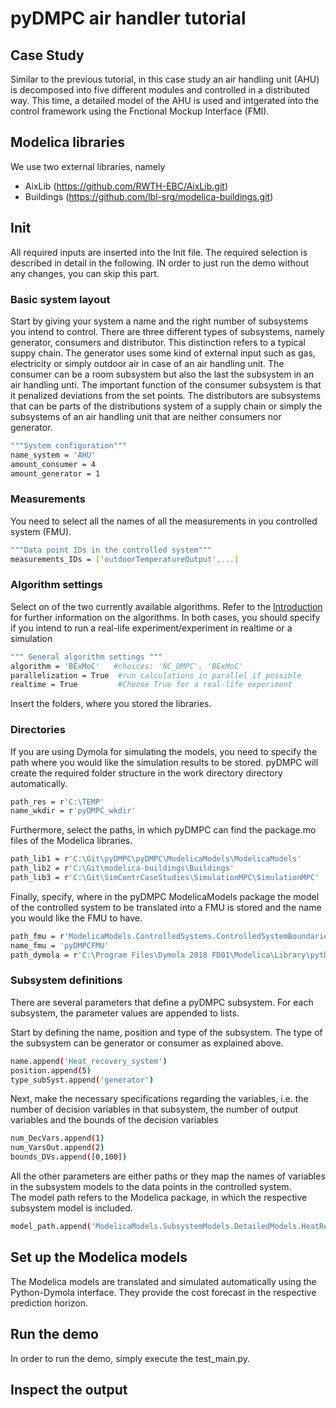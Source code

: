 # pyDMPC air handler tutorial

## Case Study
Similar to the previous tutorial, in this case study an air handling unit (AHU) is decomposed into five different modules and controlled in a distributed way. This time, a detailed model of the AHU is used and intgerated into the control framework using the Fnctional Mockup Interface (FMI).

## Modelica libraries
We use two external libraries, namely
- AixLib (https://github.com/RWTH-EBC/AixLib.git)
- Buildings (https://github.com/lbl-srg/modelica-buildings.git)

## Init
All required inputs are inserted into the Init file. The required selection is described in detail in the following. IN order to just run the demo without any changes, you can skip this part.

### Basic system layout
Start by giving your system a name and the right number of subsystems you intend to control. There are three different types of subsystems, namely generator, consumers and distributor. This distinction refers to a typical suppy chain. The generator uses some kind of external input such as gas, electricity or simply outdoor air in case of an air handling unit. The consumer can be a room subsystem but also the last the subsystem in an air handling unti. The important function of the consumer subsystem is that it penalized deviations from the set points. The distributors are subsystems that can be parts of the distributions system of a supply chain or simply the subsystems of an air handling unit that are neither consumers nor generator. 

```bash
"""System configuration"""
name_system = 'AHU'
amount_consumer = 4
amount_generator = 1
```
### Measurements
You need to select all the names of all the measurements in you controlled system (FMU).

```bash
"""Data point IDs in the controlled system"""
measurements_IDs = ['outdoorTemperatureOutput',...]
```

### Algorithm settings
Select on of the two currently available algorithms. Refer to the [Introduction](Tutorial/Introduction.md) for further information on the algorithms. In both cases, you should specify if you intend to run a real-life experiment/experiment in realtime or a simulation
```bash
""" General algorithm settings """
algorithm = 'BExMoC'   #choices: 'NC_DMPC', 'BExMoC'
parallelization = True  #run calculations in parallel if possible
realtime = True         #Choose True for a real-life experiment
```
Insert the folders, where you stored the libraries.

### Directories
If you are using Dymola for simulating the models, you need to specify the path where you would like the simulation results to be stored. pyDMPC will create the required folder structure in the work directory directory automatically.
```bash
path_res = r'C:\TEMP'
name_wkdir = r'pyDMPC_wkdir'
```
Furthermore, select the paths, in which pyDMPC can find the package.mo files of the Modelica libraries.
```bash
path_lib1 = r'C:\Git\pyDMPC\pyDMPC\ModelicaModels\ModelicaModels'
path_lib2 = r'C:\Git\modelica-buildings\Buildings'
path_lib3 = r'C:\Git\SimContrCaseStudies\SimulationMPC\SimulationMPC'
```
Finally, specify, where in the pyDMPC ModelicaModels package the model of the controlled system to be translated into a FMU is stored and the name you would like the FMU to have.
```bash
path_fmu = r'ModelicaModels.ControlledSystems.ControlledSystemBoundaries'
name_fmu = 'pyDMPCFMU'
path_dymola = r'C:\Program Files\Dymola 2018 FD01\Modelica\Library\python_interface\dymola.egg'
```
### Subsystem definitions
There are several parameters that define a pyDMPC subsystem. For each subsystem, the parameter values are appended to lists.

Start by defining the name, position and type of the subsystem. The type of the subsystem can be generator or consumer as explained above.
```bash
name.append('Heat_recovery_system')
position.append(5)
type_subSyst.append('generator')
```
Next, make the necessary specifications regarding the variables, i.e. the number of decision variables in that subsystem, the number of output variables and the bounds of the decision variables
```bash
num_DecVars.append(1)
num_VarsOut.append(2)
bounds_DVs.append([0,100])
```
All the other parameters are either paths or they map the names of variables in the subsystem models to the data points in the controlled system.  
The model path refers to the Modelica package, in which the respective subsystem model is included.
```bash
model_path.append('ModelicaModels.SubsystemModels.DetailedModels.HeatRecovery')
```


## Set up the Modelica models
The Modelica models are translated and simulated automatically using the Python-Dymola interface. They provide the cost forecast in the respective prediction horizon.

## Run the demo
In order to run the demo, simply execute the test_main.py.

## Inspect the output
